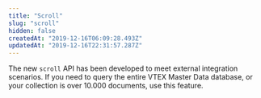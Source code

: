 ```yaml
---
title: "Scroll"
slug: "scroll"
hidden: false
createdAt: "2019-12-16T06:09:28.493Z"
updatedAt: "2019-12-16T22:31:57.287Z"
---
```

The new `` scroll `` API has been developed to meet external integration scenarios. If you need to query the entire VTEX Master Data database, or your collection is over 10.000 documents, use this feature.